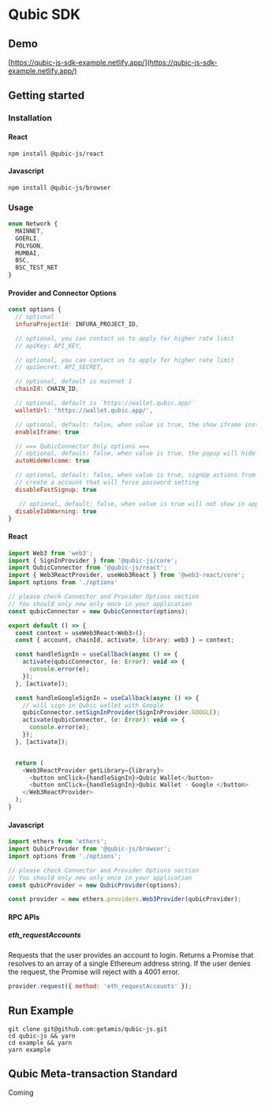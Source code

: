 # Qubic SDK

## Demo

[https://qubic-js-sdk-example.netlify.app/](https://qubic-js-sdk-example.netlify.app/)

## Getting started

### Installation

#### React

```shell
npm install @qubic-js/react
```

#### Javascript

```shell
npm install @qubic-js/browser
```

### Usage

```javascript
enum Network {
  MAINNET,
  GOERLI,
  POLYGON,
  MUMBAI,
  BSC,
  BSC_TEST_NET
}
```

#### Provider and Connector Options

```javascript
const options {
  // optional
  infuraProjectId: INFURA_PROJECT_ID,

  // optional, you can contact us to apply for higher rate limit
  // apiKey: API_KEY,

  // optional, you can contact us to apply for higher rate limit
  // apiSecret: API_SECRET,

  // optional, default is mainnet 1
  chainId: CHAIN_ID,

  // optional, default is `https://wallet.qubic.app/`
  walletUrl: 'https://wallet.qubic.app/',

  // optional, default: false, when value is true, the show iframe instead of new window, credit card payment will failed with this option value true
  enableIframe: true

  // === QubicConnector Only options ===
  // optional, default: false, when value is true, the popup will hide automatically
  autoHideWelcome: true

  // optional, default: false, when value is true, signUp actions from sdk will
  // create a account that will force password setting
  disableFastSignup: true

   // optional, default: false, when value is true will not show in app browser warning
  disableIabWarning: true
}
```

#### React

```javascript
import Web3 from 'web3';
import { SignInProvider } from '@qubic-js/core';
import QubicConnector from '@qubic-js/react';
import { Web3ReactProvider, useWeb3React } from '@web3-react/core';
import options from './options'

// please check Connector and Provider Options section
// You should only new only once in your application
const qubicConnector = new QubicConnector(options);

export default () => {
  const context = useWeb3React<Web3>();
  const { account, chainId, activate, library: web3 } = context;

  const handleSignIn = useCallback(async () => {
    activate(qubicConnector, (e: Error): void => {
      console.error(e);
    });
  }, [activate]);

  const handleGoogleSignIn = useCallback(async () => {
    // will sign in Qubic wallet with Google
    qubicConnector.setSignInProvider(SignInProvider.GOOGLE);
    activate(qubicConnector, (e: Error): void => {
      console.error(e);
    });
  }, [activate]);


  return (
    <Web3ReactProvider getLibrary={library}>
      <button onClick={handleSignIn}>Qubic Wallet</button>
      <button onClick={handleSignIn}>Qubic Wallet - Google </button>
    </Web3ReactProvider>
  );
}
```

#### Javascript

```javascript
import ethers from 'ethers';
import QubicProvider from '@qubic-js/browser';
import options from './options';

// please check Connector and Provider Options section
// You should only new only once in your application
const qubicProvider = new QubicProvider(options);

const provider = new ethers.providers.Web3Provider(qubicProvider);
```

#### RPC APIs

##### eth_requestAccounts

Requests that the user provides an account to login. Returns a Promise that resolves to an array of a single Ethereum address string. If the user denies the request, the Promise will reject with a 4001 error.

```javascript
provider.request({ method: 'eth_requestAccounts' });
```

## Run Example

```cli
git clone git@github.com:getamis/qubic-js.git
cd qubic-js && yarn
cd example && yarn
yarn example
```

## Qubic Meta-transaction Standard

Coming
